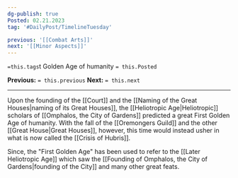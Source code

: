 ```yaml
---
dg-publish: true
Posted: 02.21.2023
tag: '#DailyPost/TimelineTuesday'

previous: '[[Combat Arts]]'
next: '[[Minor Aspects]]'
---
```

`=this.tags`t Golden Age of humanity
`= this.Posted`

**Previous:** `= this.previous`
**Next:** `= this.next`

---

Upon the founding of the [[Court]] and the [[Naming of the Great Houses|naming of its Great Houses]], the [[Heliotropic Age|Heliotropic]] scholars of [[Omphalos, the City of Gardens]] predicted a great First Golden Age of humanity. With the fall of the [[Oremongers Guild]] and the other [[Great House|Great Houses]], however, this time would instead usher in what is now called the [[Crisis of Hubris]].

Since, the "First Golden Age" has been used to refer to the [[Later Heliotropic Age]] which saw the [[Founding of Omphalos, the City of Gardens|founding of the City]] and many other great feats.
